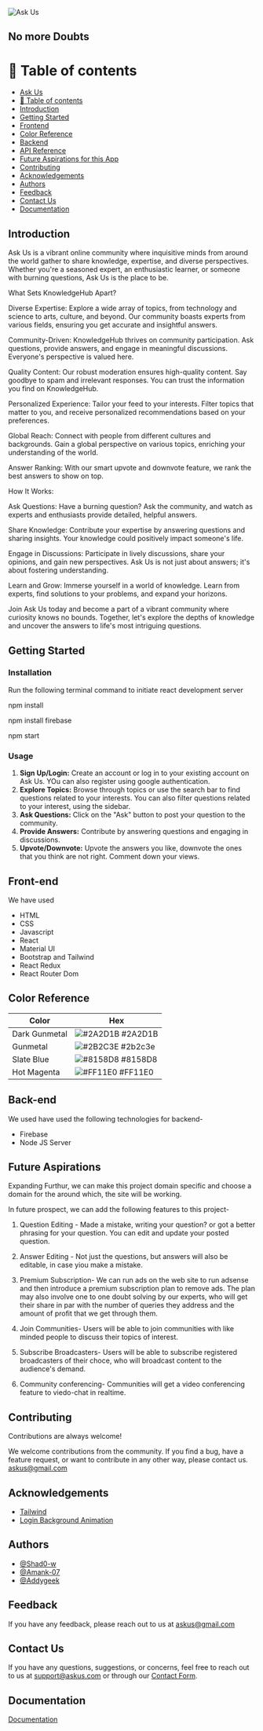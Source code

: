 
![Ask Us](https://i.imgur.com/Z6NQiSk.png[/img])
## No more Doubts


# 🧭 Table of contents

- [Ask Us](#title-and-description)
- [🧭 Table of contents](#-table-of-contents)
- [Introduction](#introduction)
- [Getting Started](#getting-started)
- [Frontend](#frontend)
- [Color Reference](#color-reference)
- [Backend](#backend)
- [API Reference](#api-reference)
- [Future Aspirations for this App](#future-aspirations-for-this-app)
- [Contributing](#contributinng)
- [Acknowledgements](#acknowledgements)
- [Authors](#authors)
- [Feedback](#feedback)
- [Contact Us](#contact-us)
- [Documentation](#documentation)
## Introduction

Ask Us is a vibrant online community where inquisitive minds from around the world gather to share knowledge, expertise, and diverse perspectives. Whether you're a seasoned expert, an enthusiastic learner, or someone with burning questions, Ask Us is the place to be.

What Sets KnowledgeHub Apart?

Diverse Expertise: Explore a wide array of topics, from technology and science to arts, culture, and beyond. Our community boasts experts from various fields, ensuring you get accurate and insightful answers.

Community-Driven: KnowledgeHub thrives on community participation. Ask questions, provide answers, and engage in meaningful discussions. Everyone's perspective is valued here.

Quality Content: Our robust moderation ensures high-quality content. Say goodbye to spam and irrelevant responses. You can trust the information you find on KnowledgeHub.

Personalized Experience: Tailor your feed to your interests. Filter topics that matter to you, and receive personalized recommendations based on your preferences.

Global Reach: Connect with people from different cultures and backgrounds. Gain a global perspective on various topics, enriching your understanding of the world.

Answer Ranking: With our smart upvote and downvote feature, we rank the best answers to show on top.

How It Works:

Ask Questions: Have a burning question? Ask the community, and watch as experts and enthusiasts provide detailed, helpful answers.

Share Knowledge: Contribute your expertise by answering questions and sharing insights. Your knowledge could positively impact someone's life.

Engage in Discussions: Participate in lively discussions, share your opinions, and gain new perspectives. Ask Us is not just about answers; it's about fostering understanding.

Learn and Grow: Immerse yourself in a world of knowledge. Learn from experts, find solutions to your problems, and expand your horizons.

Join Ask Us today and become a part of a vibrant community where curiosity knows no bounds. Together, let's explore the depths of knowledge and uncover the answers to life's most intriguing questions.
## Getting Started

### Installation

Run the following terminal command to initiate react development server

npm install

npm install firebase

npm start

### Usage

1. **Sign Up/Login:** Create an account or log in to your existing account on Ask Us. YOu can also register using google authentication.
2. **Explore Topics:** Browse through topics or use the search bar to find questions related to your interests. You can also filter questions related to your interest, using the sidebar.
3. **Ask Questions:** Click on the "Ask" button to post your question to the community.
4. **Provide Answers:** Contribute by answering questions and engaging in discussions.
5. **Upvote/Downvote:** Upvote the answers you like, downvote the ones that you think are not right. Comment down your views. 

## Front-end

We have used

- HTML
- CSS
- Javascript
- React
- Material UI
- Bootstrap and Tailwind
- React Redux
- React Router Dom
## Color Reference

| Color             | Hex                                                                |
| ----------------- | ------------------------------------------------------------------ |
| Dark Gunmetal | ![#2A2D1B](https://via.placeholder.com/10/2A2D1B?text=+) #2A2D1B |
| Gunmetal | ![#2B2C3E](https://via.placeholder.com/10/2b2c3e?text=+) #2b2c3e |
| Slate Blue | ![#8158D8](https://via.placeholder.com/10/8158d8?text=+) #8158D8 |
| Hot Magenta | ![#FF11E0](https://via.placeholder.com/10/ff11e0?text=+) #FF11E0 |



## Back-end

We used have used the following technologies for backend-

- Firebase
- Node JS Server
## Future Aspirations

Expanding Furthur, we can make this project domain specific and choose a domain for the around which, the site will be working. 

In future prospect, we can add the following features to this project-

1. Question Editing - Made a mistake, writing your question? or got a better phrasing for your question. You can edit and update your posted question.

2. Answer Editing - Not just the questions, but answers will also be editable, in case yiou make a mistake.

3. Premium Subscription- We can run ads on the web site to run adsense and then introduce a premium subscription plan to remove ads. The plan may also involve one to one doubt solving by our experts, who will get their share in par with the number of queries they address and the amount of profit that we get through them.

4. Join Communities- Users will be able to join communities with like minded people to discuss their topics of interest.

5. Subscribe Broadcasters- Users will be able to subscribe registered broadcasters of their choce, who will broadcast content to the audience's demand.

6. Community conferencing- Communities will get a video conferencing feature to viedo-chat in realtime.
## Contributing

Contributions are always welcome!

We welcome contributions from the community. If you find a bug, have a feature request, or want to contribute in any other way, please contact us. 
askus@gmail.com
## Acknowledgements

 - [Tailwind](https://tailwindcss.com/)
 - [Login Background Animation](https://wweb.dev/resources/animated-css-background-generator)




## Authors

- [@Shad0-w](https://www.github.com/Shad0-w)
- [@Amank-07](https://www.github.com/Amank-07)
- [@Addygeek](https://www.github.com/Addygeek)


## Feedback

If you have any feedback, please reach out to us at askus@gmail.com


## Contact Us

If you have any questions, suggestions, or concerns, feel free to reach out to us at [support@askus.com](mailto:support@askus.com) or through our [Contact Form](https://www.askus.com/contact).
## Documentation

[Documentation](https://linktodocumentation)

